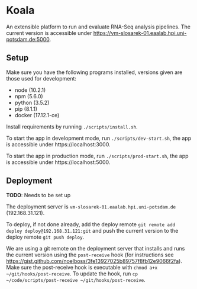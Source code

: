 # Koala

An extensible platform to run and evaluate RNA-Seq analysis pipelines. The current version is accessible under https://vm-slosarek-01.eaalab.hpi.uni-potsdam.de:5000.

## Setup

Make sure you have the following programs installed, versions given are those used for development:

* node (10.2.1)
* npm (5.6.0)
* python (3.5.2)
* pip (8.1.1)
* docker (17.12.1-ce)

Install requirements by running `./scripts/install.sh`.

To start the app in development mode, run `./scripts/dev-start.sh`, the app is accessible under https://localhost:3000.

To start the app in production mode, run `./scripts/prod-start.sh`, the app is accessible under https://localhost:5000.

## Deployment

**TODO**: Needs to be set up

The deployment server is `vm-slosarek-01.eaalab.hpi.uni-potsdam.de` (192.168.31.121).

To deploy, if not done already, add the deploy remote `git remote add deploy deploy@192.168.31.121:git` and push the current version to the deploy remote `git push deploy`.

We are using a git remote on the deployment server that installs and runs the current version using the `post-receive` hook (for instructions see https://gist.github.com/noelboss/3fe13927025b89757f8fb12e9066f2fa). Make sure the post-receive hook is executable with `chmod a+x ~/git/hooks/post-receive`. To update the hook, run `cp ~/code/scripts/post-receive ~/git/hooks/post-receive`.
